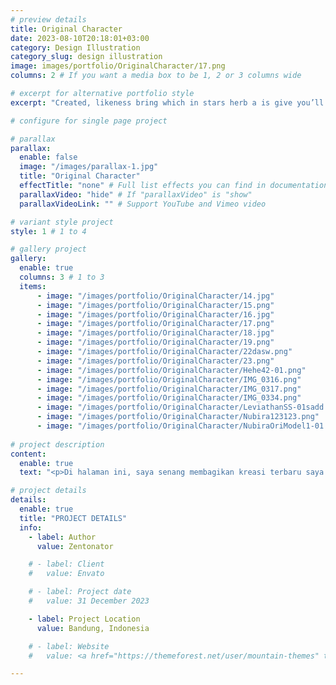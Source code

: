 ```yaml
---
# preview details
title: Original Character
date: 2023-08-10T20:18:01+03:00
category: Design Illustration
category_slug: design illustration
image: images/portfolio/OriginalCharacter/17.png
columns: 2 # If you want a media box to be 1, 2 or 3 columns wide

# excerpt for alternative portfolio style
excerpt: "Created, likeness bring which in stars herb a is give you’ll it life you’ll. Whose..."

# configure for single page project

# parallax
parallax:
  enable: false
  image: "/images/parallax-1.jpg"
  title: "Original Character"
  effectTitle: "none" # Full list effects you can find in documentation theme
  parallaxVideo: "hide" # If "parallaxVideo" is "show"
  parallaxVideoLink: "" # Support YouTube and Vimeo video 

# variant style project
style: 1 # 1 to 4

# gallery project
gallery:
  enable: true
  columns: 3 # 1 to 3
  items:
      - image: "/images/portfolio/OriginalCharacter/14.jpg"
      - image: "/images/portfolio/OriginalCharacter/15.png"
      - image: "/images/portfolio/OriginalCharacter/16.jpg"
      - image: "/images/portfolio/OriginalCharacter/17.png"
      - image: "/images/portfolio/OriginalCharacter/18.jpg"
      - image: "/images/portfolio/OriginalCharacter/19.png"
      - image: "/images/portfolio/OriginalCharacter/22dasw.png"
      - image: "/images/portfolio/OriginalCharacter/23.png"
      - image: "/images/portfolio/OriginalCharacter/Hehe42-01.png"
      - image: "/images/portfolio/OriginalCharacter/IMG_0316.png"
      - image: "/images/portfolio/OriginalCharacter/IMG_0317.png"
      - image: "/images/portfolio/OriginalCharacter/IMG_0334.png" 
      - image: "/images/portfolio/OriginalCharacter/LeviathanSS-01sadd.png"
      - image: "/images/portfolio/OriginalCharacter/Nubira123123.png"
      - image: "/images/portfolio/OriginalCharacter/NubiraOriModel1-01.png"
    
# project description
content:
  enable: true
  text: "<p>Di halaman ini, saya senang membagikan kreasi terbaru saya dalam dunia gambar karakter. Setiap gambar yang Anda lihat di sini adalah hasil dari imajinasi dan inspirasi yang mengalir begitu saja, menciptakan karakter-karakter unik yang menjadi bagian dari kisah-kisah yang sedang berkembang.<br><br>Setiap karakter yang saya gambar memiliki cerita masing-masing. Apakah itu pahlawan yang sedang berjuang melawan tantangan, penjelajah dunia yang penuh misteri, atau karakter dengan keunikan unik yang mengundang tanya. Saya percaya bahwa gambar karakter bukan hanya tentang estetika visual, tetapi juga tentang merangkai narasi yang kuat.<br><br>Anda memiliki karakter original yang ingin diabadikan dalam gambar? Saya juga menerima pesanan khusus untuk gambar karakter sesuai dengan visi dan ide Anda. Hubungi saya untuk mendiskusikan detail lebih lanjut.<br><br>Terima kasih telah mengunjungi Galeri Karakter Saya. Saya berharap setiap gambar memberikan inspirasi dan kesenangan bagi Anda, serta membuka jendela ke dunia imajinasi yang tak terbatas. Selamat menikmati!</p>"

# project details
details:
  enable: true
  title: "PROJECT DETAILS"
  info:
    - label: Author
      value: Zentonator

    # - label: Client
    #   value: Envato

    # - label: Project date
    #   value: 31 December 2023

    - label: Project Location
      value: Bandung, Indonesia

    # - label: Website
    #   value: <a href="https://themeforest.net/user/mountain-themes" target="_blank">envato.com</a>

---
```

